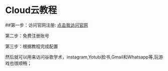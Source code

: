 # Cloud云教程

##第一步：访问官网注册:      [点击我访问官网](https://www.cloudesss.com)

第二步：免费注册账号

第三步：根据教程完成配置

然后就可以用来访问谷歌学术，instagram,Yotubi脸书,Gmail和Whatsapp等,玩游戏也很顺畅；
